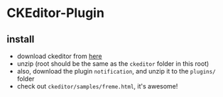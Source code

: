 # CKEditor-Plugin

## install

* download ckeditor from [here](http://ckeditor.com/download)
* unzip (root should be the same as the `ckeditor` folder in this root)
* also, download the plugin `notification`, and unzip it to the `plugins/` folder
* check out `ckeditor/samples/freme.html`, it's awesome!

